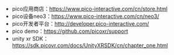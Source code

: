* pico应用商店：https://www.pico-interactive.com/cn/store.html
* pico设备neo3：https://www.pico-interactive.com/cn/neo3/
* pico开发者平台：http://developer.pico-interactive.com/
* pico demo：https://github.com/picoxr/support
* unity xr SDK：https://sdk.picovr.com/docs/UnityXRSDK/cn/chapter_one.html